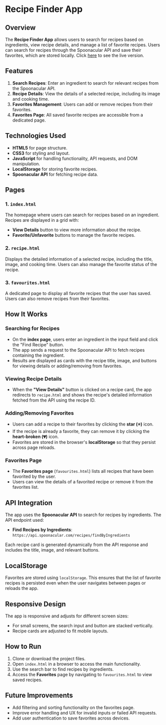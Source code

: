 # Recipe Finder App

## Overview

The **Recipe Finder App** allows users to search for recipes based on ingredients, view recipe details, and manage a list of favorite recipes. Users can search for recipes through the Spoonacular API and save their favorites, which are stored locally. Click [here](https://ajharcookbook.netlify.app/) to see the live version.

## Features

1. **Search Recipes**: Enter an ingredient to search for relevant recipes from the Spoonacular API.
2. **Recipe Details**: View the details of a selected recipe, including its image and cooking time.
3. **Favorites Management**: Users can add or remove recipes from their favorites.
4. **Favorites Page**: All saved favorite recipes are accessible from a dedicated page.

## Technologies Used

- **HTML5** for page structure.
- **CSS3** for styling and layout.
- **JavaScript** for handling functionality, API requests, and DOM manipulation.
- **LocalStorage** for storing favorite recipes.
- **Spoonacular API** for fetching recipe data.

## Pages

### 1. `index.html`

The homepage where users can search for recipes based on an ingredient. Recipes are displayed in a grid with:

- **View Details** button to view more information about the recipe.
- **Favorite/Unfavorite** buttons to manage the favorite recipes.

### 2. `recipe.html`

Displays the detailed information of a selected recipe, including the title, image, and cooking time. Users can also manage the favorite status of the recipe.

### 3. `favourites.html`

A dedicated page to display all favorite recipes that the user has saved. Users can also remove recipes from their favorites.

## How It Works

### Searching for Recipes

- On the **index page**, users enter an ingredient in the input field and click the "Find Recipe" button.
- The app sends a request to the Spoonacular API to fetch recipes containing the ingredient.
- Results are displayed as cards with the recipe title, image, and buttons for viewing details or adding/removing from favorites.

### Viewing Recipe Details

- When the **"View Details"** button is clicked on a recipe card, the app redirects to `recipe.html` and shows the recipe's detailed information fetched from the API using the recipe ID.

### Adding/Removing Favorites

- Users can add a recipe to their favorites by clicking the **star (⭐)** icon.
- If the recipe is already a favorite, they can remove it by clicking the **heart-broken (💔)** icon.
- Favorites are stored in the browser's **localStorage** so that they persist across page reloads.

### Favorites Page

- The **Favorites page** (`favourites.html`) lists all recipes that have been favorited by the user.
- Users can view the details of a favorited recipe or remove it from the favorites list.

## API Integration

The app uses the **Spoonacular API** to search for recipes by ingredients. The API endpoint used:

- **Find Recipes by Ingredients**: `https://api.spoonacular.com/recipes/findByIngredients`

Each recipe card is generated dynamically from the API response and includes the title, image, and relevant buttons.

## LocalStorage

Favorites are stored using `localStorage`. This ensures that the list of favorite recipes is persisted even when the user navigates between pages or reloads the app.

## Responsive Design

The app is responsive and adjusts for different screen sizes:

- For small screens, the search input and button are stacked vertically.
- Recipe cards are adjusted to fit mobile layouts.

## How to Run

1. Clone or download the project files.
2. Open `index.html` in a browser to access the main functionality.
3. Use the search bar to find recipes by ingredients.
4. Access the **Favorites** page by navigating to `favourites.html` to view saved recipes.

## Future Improvements

- Add filtering and sorting functionality on the favorites page.
- Improve error handling and UX for invalid inputs or failed API requests.
- Add user authentication to save favorites across devices.
